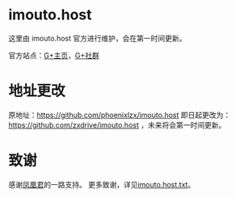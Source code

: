 imouto.host
===========

这里由 imouto.host 官方进行维护，会在第一时间更新。

官方站点：[G+主页](https://plus.google.com/100484131192950935968/about)，[G+社群](https://plus.google.com/communities/111265655058678013030)

地址更改
===========

原地址：https://github.com/phoenixlzx/imouto.host 即日起更改为：https://github.com/zxdrive/imouto.host ，未来将会第一时间更新。

致谢
===========

感谢[凤凰君](https://github.com/phoenixlzx)的一路支持。
更多致谢，详见[imouto.host.txt](https://raw.githubusercontent.com/zxdrive/imouto.host/master/imouto.host.txt)。
